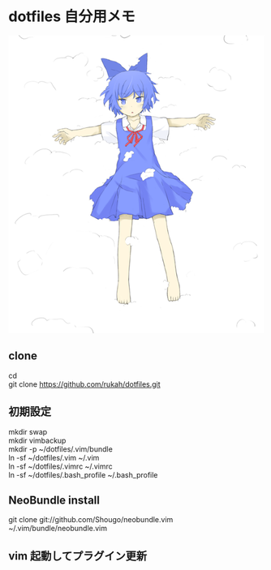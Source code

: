 # dotfiles 自分用メモ

![Cirno](https://raw.githubusercontent.com/rukah/rakugaki/6f332cbaa06c762e9989024ec2e75e29b20fe27a/cirno1.png)

## clone
cd  
git clone https://github.com/rukah/dotfiles.git  

## 初期設定
mkdir swap    
mkdir vimbackup    
mkdir -p ~/dotfiles/.vim/bundle    
ln -sf ~/dotfiles/.vim ~/.vim    
ln -sf ~/dotfiles/.vimrc ~/.vimrc    
ln -sf ~/dotfiles/.bash_profile ~/.bash_profile    

## NeoBundle install
git clone git://github.com/Shougo/neobundle.vim ~/.vim/bundle/neobundle.vim  

## vim 起動してプラグイン更新

